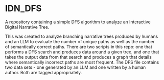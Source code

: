 # IDN_DFS
A repository containing a simple DFS algorithm to analyze an Interactive Digital Narrative Tree.

This was created to analyze branching narrative trees produced by humans and an LLM to evaluate the number of unique paths as well as the number of semantically correct paths. There are two scripts in this repo: one that performs a DFS search and produces data around a given tree, and one that takes the output data from that search and produces a graph that details where semantically incorrect paths are most frequent. The DFS file contains two data sets - one generated by an LLM and one written by a human author. Both are tagged appropriately.
